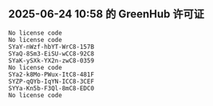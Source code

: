 ## 2025-06-24 10:58 的 GreenHub 许可证
```
No license code
No license code
SYaY-nWzf-hbYT-WrC8-157B
SYaQ-8Sm3-EiSU-wCC8-92C8
SYaK-ySXk-YX2n-zwC8-0359
No license code
SYa2-k8Mo-PWux-ItC8-481F
SYZP-qQYb-IqYN-ICC8-3CEF
SYYa-Kn5b-F3Ql-8mC8-EDC0
No license code
```
